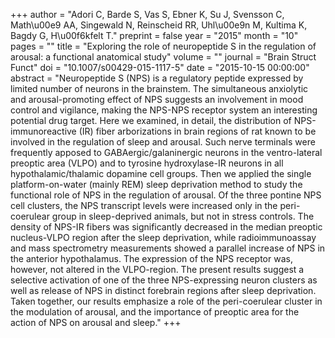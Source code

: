 +++
author = "Adori C, Barde S, Vas S, Ebner K, Su J, Svensson C, Math\u00e9 AA, Singewald N, Reinscheid RR, Uhl\u00e9n M, Kultima K, Bagdy G, H\u00f6kfelt T."
preprint = false
year = "2015"
month = "10"
pages = ""
title = "Exploring the role of neuropeptide S in the regulation of arousal: a functional anatomical study"
volume = ""
journal = "Brain Struct Funct"
doi = "10.1007/s00429-015-1117-5"
date = "2015-10-15 00:00:00"
abstract = "Neuropeptide S (NPS) is a regulatory peptide expressed by limited number of neurons in the brainstem. The simultaneous anxiolytic and arousal-promoting effect of NPS suggests an involvement in mood control and vigilance, making the NPS-NPS receptor system an interesting potential drug target. Here we examined, in detail, the distribution of NPS-immunoreactive (IR) fiber arborizations in brain regions of rat known to be involved in the regulation of sleep and arousal. Such nerve terminals were frequently apposed to GABAergic/galaninergic neurons in the ventro-lateral preoptic area (VLPO) and to tyrosine hydroxylase-IR neurons in all hypothalamic/thalamic dopamine cell groups. Then we applied the single platform-on-water (mainly REM) sleep deprivation method to study the functional role of NPS in the regulation of arousal. Of the three pontine NPS cell clusters, the NPS transcript levels were increased only in the peri-coerulear group in sleep-deprived animals, but not in stress controls. The density of NPS-IR fibers was significantly decreased in the median preoptic nucleus-VLPO region after the sleep deprivation, while radioimmunoassay and mass spectrometry measurements showed a parallel increase of NPS in the anterior hypothalamus. The expression of the NPS receptor was, however, not altered in the VLPO-region. The present results suggest a selective activation of one of the three NPS-expressing neuron clusters as well as release of NPS in distinct forebrain regions after sleep deprivation. Taken together, our results emphasize a role of the peri-coerulear cluster in the modulation of arousal, and the importance of preoptic area for the action of NPS on arousal and sleep."
+++

